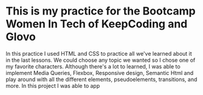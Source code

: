 # This is my practice for the Bootcamp Women In Tech of KeepCoding and Glovo

In this practice I used HTML and CSS to practice all we've learned about it in the last lessons.
We could choose any topic we wanted so I chose one of my favorite characters.
Although there's a lot to learned, I was able to implement Media Queries, Flexbox, Responsive design, Semantic Html and play around with all the different elements, pseudoelements, transitions, and more.  In this project I was able to app
